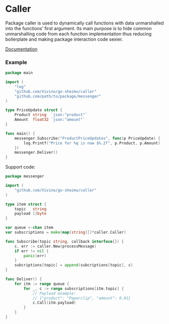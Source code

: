 # Caller

Package caller is used to dynamically call functions with data unmarshalled
into the functions' first argument. Its main purpose is to hide common
unmarshalling code from each function implementation thus reducing
boilerplate and making package interaction code sexier.

[Documentation](https://godoc.org/github.com/Vivino/go-shezmu/caller)

### Example

```go
package main

import (
    "log"
    "github.com/Vivino/go-shezmu/caller"
    "github.com/path/to/package/messenger"
)

type PriceUpdate struct {
    Product string  `json:"product"`
    Amount  float32 `json:"amount"`
}

func main() {
    messenger.Subscribe("ProductPriceUpdates", func(p PriceUpdate) {
        log.Printf("Price for %q is now $%.2f", p.Product, p.Amount)
    })
    messenger.Deliver()
}
```

Support code:

```go
package messenger

import (
    "github.com/Vivino/go-shezmu/caller"
)

type item struct {
    topic   string
    payload []byte
}

var queue <-chan item
var subscriptions = make(map[string][]*caller.Caller)

func Subscribe(topic string, callback interface{}) {
    c, err := caller.New(processMessage)
    if err != nil {
        panic(err)
    }
    subcriptions[topic] = append(subcriptions[topic], c)
}

func Deliver() {
    for itm := range queue {
        for _, c := range subscriptions[itm.topic] {
            // Payload example:
            // {"product": "Paperclip", "amount": 0.01}
            c.Call(itm.payload)
        }
    }
}
```
